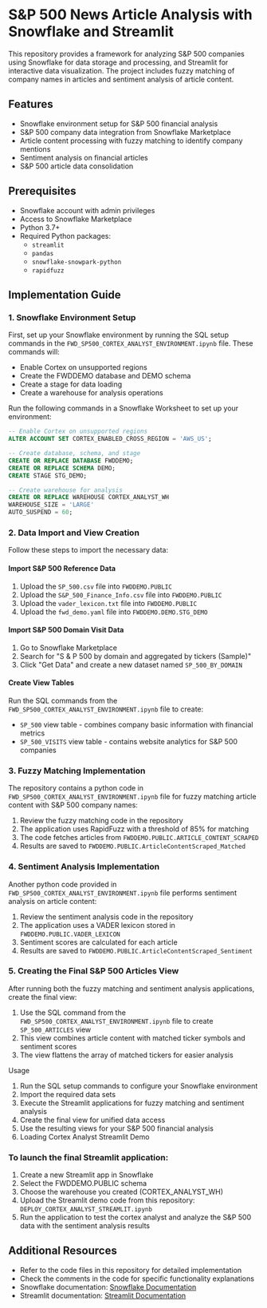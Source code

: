 # S&P 500 News Article Analysis with Snowflake and Streamlit

This repository provides a framework for analyzing S&P 500 companies using Snowflake for data storage and processing, and Streamlit for interactive data visualization. The project includes fuzzy matching of company names in articles and sentiment analysis of article content.

## Features

- Snowflake environment setup for S&P 500 financial analysis
- S&P 500 company data integration from Snowflake Marketplace
- Article content processing with fuzzy matching to identify company mentions
- Sentiment analysis on financial articles
- S&P 500 article data consolidation

## Prerequisites

- Snowflake account with admin privileges
- Access to Snowflake Marketplace
- Python 3.7+
- Required Python packages:
  - `streamlit`
  - `pandas`
  - `snowflake-snowpark-python`
  - `rapidfuzz`

## Implementation Guide

### 1. Snowflake Environment Setup

First, set up your Snowflake environment by running the SQL setup commands in the `FWD_SP500_CORTEX_ANALYST_ENVIRONMENT.ipynb` file. These commands will:
- Enable Cortex on unsupported regions
- Create the FWDDEMO database and DEMO schema
- Create a stage for data loading
- Create a warehouse for analysis operations

Run the following commands in a Snowflake Worksheet to set up your environment:

```sql
-- Enable Cortex on unsupported regions
ALTER ACCOUNT SET CORTEX_ENABLED_CROSS_REGION = 'AWS_US'; 

-- Create database, schema, and stage
CREATE OR REPLACE DATABASE FWDDEMO;
CREATE OR REPLACE SCHEMA DEMO;
CREATE STAGE STG_DEMO;

-- Create warehouse for analysis
CREATE OR REPLACE WAREHOUSE CORTEX_ANALYST_WH 
WAREHOUSE_SIZE = 'LARGE'  
AUTO_SUSPEND = 60;
```

### 2. Data Import and View Creation

Follow these steps to import the necessary data:

#### Import S&P 500 Reference Data
1. Upload the `SP_500.csv` file into `FWDDEMO.PUBLIC` 
2. Upload the `S&P_500_Finance_Info.csv` file into `FWDDEMO.PUBLIC`
3. Upload the `vader_lexicon.txt` file into `FWDDEMO.PUBLIC`
4. Upload the `fwd_demo.yaml` file into `FWDDEMO.DEMO.STG_DEMO`

#### Import S&P 500 Domain Visit Data
1. Go to Snowflake Marketplace
2. Search for "S & P 500 by domain and aggregated by tickers (Sample)"
3. Click "Get Data" and create a new dataset named `SP_500_BY_DOMAIN`

#### Create View Tables
Run the SQL commands from the `FWD_SP500_CORTEX_ANALYST_ENVIRONMENT.ipynb` file to create:
- `SP_500` view table - combines company basic information with financial metrics
- `SP_500_VISITS` view table - contains website analytics for S&P 500 companies

### 3. Fuzzy Matching Implementation

The repository contains a python code in `FWD_SP500_CORTEX_ANALYST_ENVIRONMENT.ipynb` file for fuzzy matching article content with S&P 500 company names:

1. Review the fuzzy matching code in the repository
2. The application uses RapidFuzz with a threshold of 85% for matching
3. The code fetches articles from `FWDDEMO.PUBLIC.ARTICLE_CONTENT_SCRAPED`
4. Results are saved to `FWDDEMO.PUBLIC.ArticleContentScraped_Matched`

### 4. Sentiment Analysis Implementation

Another python code provided in `FWD_SP500_CORTEX_ANALYST_ENVIRONMENT.ipynb` file performs sentiment analysis on article content:

1. Review the sentiment analysis code in the repository
2. The application uses a VADER lexicon stored in `FWDDEMO.PUBLIC.VADER_LEXICON`
3. Sentiment scores are calculated for each article
4. Results are saved to `FWDDEMO.PUBLIC.ArticleContentScraped_Sentiment`

### 5. Creating the Final S&P 500 Articles View

After running both the fuzzy matching and sentiment analysis applications, create the final view:

1. Use the SQL command from the ``FWD_SP500_CORTEX_ANALYST_ENVIRONMENT.ipynb`` file to create `SP_500_ARTICLES` view
2. This view combines article content with matched ticker symbols and sentiment scores
3. The view flattens the array of matched tickers for easier analysis

Usage

1. Run the SQL setup commands to configure your Snowflake environment
2. Import the required data sets
3. Execute the Streamlit applications for fuzzy matching and sentiment analysis
4. Create the final view for unified data access
5. Use the resulting views for your S&P 500 financial analysis
6. Loading Cortex Analyst Streamlit Demo

### To launch the final Streamlit application:

1. Create a new Streamlit app in Snowflake
2. Select the FWDDEMO.PUBLIC schema
3. Choose the warehouse you created (CORTEX_ANALYST_WH)
4. Upload the Streamlit demo code from this repository: `DEPLOY_CORTEX_ANALYST_STREAMLIT.ipynb`
5. Run the application to test the cortex analyst and analyze the S&P 500 data with the sentiment analysis results

## Additional Resources

- Refer to the code files in this repository for detailed implementation
- Check the comments in the code for specific functionality explanations
- Snowflake documentation: [Snowflake Documentation](https://docs.snowflake.com/)
- Streamlit documentation: [Streamlit Documentation](https://docs.streamlit.io/)
